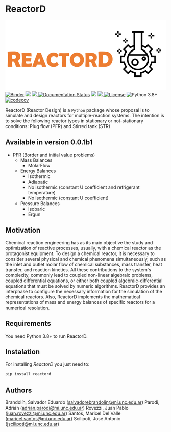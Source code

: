 # ReactorD

![logo](https://raw.githubusercontent.com/SalvadorBrandolin/ReactorD/main/logo.png)  
[![Binder](https://mybinder.org/badge_logo.svg)](https://mybinder.org/v2/gh/SalvadorBrandolin/ReactorD/HEAD)
<a href="https://codeclimate.com/github/SalvadorBrandolin/ReactorD/maintainability"><img src="https://api.codeclimate.com/v1/badges/a864fbe28176d9a5d410/maintainability" /></a>
<a href="https://github.com/SalvadorBrandolin/ReactorD/actions/workflows/ci.yml">
<img src="https://github.com/SalvadorBrandolin/ReactorD/actions/workflows/ci.yml/badge.svg">
</a> 
<a href='https://reactord.readthedocs.io/en/latest/?badge=latest'>
<img src='https://readthedocs.org/projects/reactord/badge/?version=latest'
alt='Documentation Status'/></a> <a href="https://github.com/leliel12/diseno_sci_sfw">
<img src="https://camo.githubusercontent.com/69644832889fa9dfcdb974614129be2fda8e4591989fd713a983a21e7fd8d1ad/68747470733a2f2f696d672e736869656c64732e696f2f62616467652f4469536f6674436f6d7043692d46414d41462d666664613030"></a>
<a href='https://pypi.org/project/reactord/'>
<img src='https://img.shields.io/pypi/v/reactord'>
</a>
[![License](https://img.shields.io/badge/License-MIT-blue.svg)](https://tldrlegal.com/license/mit-license)
![Python 3.8+](https://img.shields.io/badge/Python-3.8%2B-blue)
[![codecov](https://codecov.io/gh/SalvadorBrandolin/ReactorD/branch/main/graph/badge.svg?token=6E0U0F9AYU)](https://codecov.io/gh/SalvadorBrandolin/ReactorD)

ReactorD (Reactor Design) is a `Python` package whose proposal is to simulate 
and design reactors for multiple-reaction systems. The intention is to solve 
the following reactor types in stationary or not-stationary conditions: Plug 
flow (PFR) and Stirred tank (STR) 

## Available in version 0.0.1b1
- PFR (Border and initial value problems)
    - Mass Balances
        - MolarFlow
    - Energy Balances
        - Isothermic
        - Adiabatic
        - No isothermic (constant U coefficient and refrigerant temperature)
        - No isothermic (constant U coefficient)
    - Pressure Balances
        - Isobaric
        - Ergun


## Motivation
Chemical reaction engineering has as its main objective the study and 
optimization of reactive processes, usually, with a chemical reactor as the 
protagonist equipment. To design a chemical reactor, it is necessary to 
consider several physical and chemical phenomena simultaneously, such as the 
inlet and outlet molar flow of chemical substances, mass transfer, heat 
transfer, and reaction kinetics. All these contributions to the system's 
complexity, commonly lead to coupled non-linear algebraic problems, coupled 
differential equations, or either both coupled algebraic-differential 
equations that must be solved by numeric algorithms. ReactorD provides an 
interphase to configure the necessary information for the simulation of the 
chemical reactors. Also, ReactorD implements the mathematical representations 
of mass and energy balances of specific reactors for a numerical resolution.

## Requirements
You need Python 3.8+ to run ReactorD.

## Instalation
For installing _ReactorD_ you just need to:

```sh
pip install reactord
```

## Authors
Brandolín, Salvador Eduardo
(<a href=salvadorebrandolin@mi.unc.edu.ar>salvadorebrandolin@mi.unc.edu.ar</a>)
Parodi, Adrián
(<a href=adrian.parodi@mi.unc.edu.ar>adrian.parodi@mi.unc.edu.ar</a>)
Rovezzi, Juan Pablo
(<a href=juan.rovezzi@mi.unc.edu.ar>juan.rovezzi@mi.unc.edu.ar</a>)
Santos, Maricel Del Valle
(<a href=maricel.santos@mi.unc.edu.ar>maricel.santos@mi.unc.edu.ar</a>)
Scilipoti, José Antonio
(<a href=jscilipoti@mi.unc.edu.ar>jscilipoti@mi.unc.edu.ar</a>)

